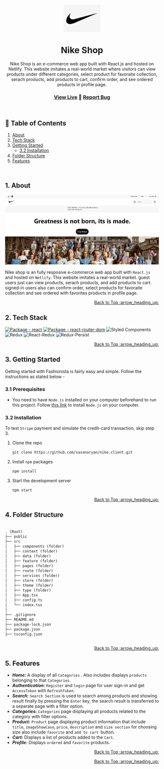 <a name="readme-top"></a>

<br />
<div align="center">
  <a href="https://github.com/sasanaryan/nike.client">
    <img src="public/assets/icon/png03.png" alt="Logo" width="120">
  </a>

  <h1 align="center">Nike Shop</h1>
  
  Nike Shop is an e-commerce web app built with React.js and hosted on Netlify. This website imitates a real-world market where visitors can view products under different categories, select product for favoraite collection, serach products, add products to cart, confirm order, and see ordered products in profile page. 
  <br />
  
  ### <a href="https://sasan-nikeshop.netlify.app//">View Live</a> :large_blue_diamond: <a href="https://github.com/sasanaryan/nike.client/issues">Report Bug</a>
  <br />
</div>

## :bookmark_tabs: Table of Contents

  <ol>
    <li>
      <a href="#1-about">About</a>
    </li>
    <li>
      <a href="#2-tech-stack">Tech Stack</a>
    </li>
    <li>
      <a href="#3-getting-started">Getting Started</a>
      <ul>
        <li><a href="#32-installation">3.2 Installation</a></li>
      </ul>
    </li>
    <li>
      <a href="#4-Folder-Structure">Folder Structure</a>
    </li>
    <li><a href="#5-features">Features</a></li>
  </ol>

<br />

## 1. About

![Nike Shop Screen Shot](public/assets/image/homepage.jpg)

Nike shop is an fully resposive e-commerce web app built with `React.js` and hosted on `Netlify`. This website imitates a real-world market. guest users just can view products, serach products, and add products to cart. signed-in users also can confirm order, select products for favoraite collection and see ordered with favorites products in profile page.

<p align="right"><a href="#readme-top">Back to Top :arrow_heading_up:</a></p>

## 2. Tech Stack

[![Package - react](https://img.shields.io/github/package-json/dependency-version/tajmin/e-bazar/react?style=for-the-badge&logo=react&logoColor=%2361dafb&color=%23000)](https://www.npmjs.com/package/react)
[![Package - react-router-dom](https://img.shields.io/github/package-json/dependency-version/tajmin/e-bazar/react-router-dom?style=for-the-badge&logo=react-router&logoColor=%23fff&color=%23F44250)](https://www.npmjs.com/package/react-router-dom)
![Styled Components](https://img.shields.io/badge/styled--components-%5E5.3.5-%23DB7093?style=for-the-badge&logo=styled-components&logoColor=white)
![Redux](https://img.shields.io/badge/redux-%5E4.2.0-%23593d88?style=for-the-badge&logo=redux&logoColor=white)
![React-Redux](https://img.shields.io/badge/react--redux-%5E8.0.2-%23764abc?style=for-the-badge&logo=redux&logoColor=white)
![Redux-Persist](https://img.shields.io/badge/redux--persist-%5E6.0.0-%23764abc?style=for-the-badge&logo=redux&logoColor=white)

<p align="right"><a href="#readme-top">Back to Top :arrow_heading_up:</a></p>

## 3. Getting Started

Getting started with Fashionista is fairly easy and simple. Follow the instructions as stated below -

### 3.1 Prerequisites

- You need to have `Node.js` installed on your computer beforehand to run this project. Follow [this link](https://nodejs.org/en/download/) to install `Node.js` on your computer.

### 3.2 Installation

To test `Stripe` payment and simulate the credit-card transaction, skip step 3.

1. Clone the repo

   ```sh
   git clone https://github.com/sasanaryan/nike.client.git
   ```

2. Install `npm` packages

   ```sh
   npm install
   ```

3. Start the development server

   ```sh
   npm start
   ```

<p align="right"><a href="#readme-top">Back to Top :arrow_heading_up:</a></p>
 
## 4. Folder Structure

```text

. (Root)
├── public
├── src
│   ├── components (folder)
│   ├── context (folder)
│   ├── data (folder)
│   ├── feature (folder)
│   ├── pages (folder)
│   ├── route (folder)
│   ├── services (folder)
│   ├── store (folder)
│   ├── theme (folder)
│   ├── type (folder)
│   ├── App.tsx
│   ├── config.ts
│   └── index.tsx
│
├── .gitignore
├── README.md
├── package-lock.json
├── package.json
├── tsconfig.json


```

<p align="right"><a href="#readme-top">Back to Top :arrow_heading_up:</a></p>

## 5. Features

- **_Home:_** A display of all `Categories` . Also includes displays `products` belonging to that `Categories`.
- **_Authentication:_** `Register` and `login` page for user sign-in and get `AccessToken` with `RefreshToken`.
- **_Search:_** `Search Section` is used to search among products and showing result finally by pressing the `Enter` key, the search result is transferred to a separate page with a filter option.
- **_Categories:_** `Categories` page displaying all products related to the category with filter options.
- **_Product:_** `Product` page displaying product information that include `title`, `imageShowCase`, `price`, `description` and `size section` for choosing size also include `favorite` and `add to cart `button.
- **_Cart:_** Displays a list of products added to the `Cart`.
- **_Profile:_** Displays `ordered` and `favorite` products.

<p align="right"><a href="#readme-top">Back to Top :arrow_heading_up:</a></p>

<p align="right"><a href="#readme-top">Back to Top :arrow_heading_up:</a></p>
